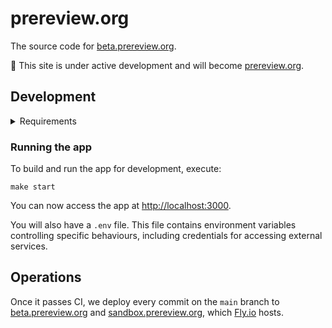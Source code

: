 # prereview.org

The source code for [beta.prereview.org].

🌱️ This site is under active development and will become [prereview.org].

## Development

<details>

<summary>Requirements</summary>

- [Docker]
- [Docker Compose]
- [GNU Make]
- [Node.js]
- [Git LFS]
- Unix-like operating system

</details>

### Running the app

To build and run the app for development, execute:

```shell
make start
```

You can now access the app at <http://localhost:3000>.

You will also have a `.env` file. This file contains environment variables controlling specific behaviours, including credentials for accessing external services.

## Operations

Once it passes CI, we deploy every commit on the `main` branch to [beta.prereview.org] and [sandbox.prereview.org], which [Fly.io] hosts.

[beta.prereview.org]: https://beta.prereview.org/
[docker]: https://www.docker.com/
[docker compose]: https://docs.docker.com/compose/
[fly.io]: https://fly.io/
[git lfs]: https://git-lfs.github.com/
[gnu make]: https://www.gnu.org/software/make/
[node.js]: https://nodejs.org/
[prereview.org]: https://prereview.org/
[sandbox.prereview.org]: https://sandbox.prereview.org/
